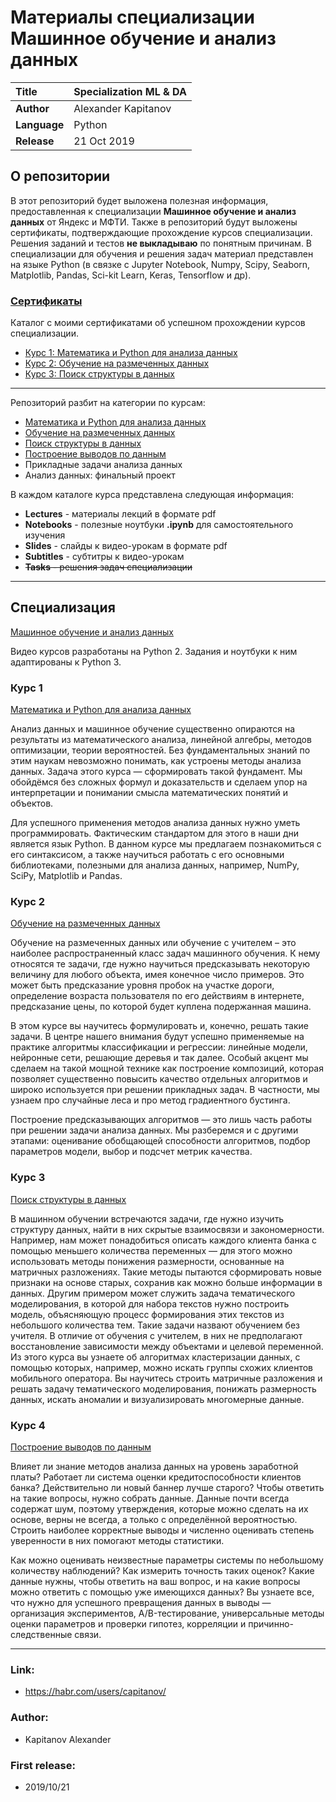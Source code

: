 # Материалы специализации Машинное обучение и анализ данных

| **Title**     | Specialization ML & DA   |
| :-- | :-- |
| **Author**    | Alexander Kapitanov      |
| **Language**  | Python                   |
| **Release**   | 21 Oct 2019              |


## О репозитории

В этот репозиторий будет выложена полезная информация, предоставленная к специализации **Машинное обучение и анализ данных** от Яндекс и МФТИ. Также в репозиторий будут выложены сертификаты, подтверждающие прохождение курсов специализации. Решения заданий и тестов **не выкладываю** по понятным причинам. В специализации для обучения и решения задач материал представлен на языке Python (в связке с Jupyter Notebook, Numpy, Scipy, Seaborn, Matplotlib, Pandas, Sci-kit Learn, Keras, Tensorflow и др).

### [Сертификаты](https://github.com/capitanov/coursera_ml_da_specialization/tree/master/Certificates "Сертификаты") 

Каталог с моими сертификатами об успешном прохождении курсов специализации.

- [Курс 1: Математика и Python для анализа данных](https://www.coursera.org/account/accomplishments/records/L4BGW84C79RA "Математика и Python для анализа данных")
- [Курс 2: Обучение на размеченных данных](https://www.coursera.org/account/accomplishments/records/AXR6626EMUJ3 "Обучение на размеченных данных")
- [Курс 3: Поиск структуры в данных](https://www.coursera.org/account/accomplishments/records/HSK4UU584858 "Поиск структуры в данных")

___

Репозиторий разбит на категории по курсам:

- [Математика и Python для анализа данных](https://github.com/capitanov/coursera_ml_da_specialization/tree/master/C1_Math_and_Python "Математика и Python для анализа данных")
- [Обучение на размеченных данных](https://github.com/capitanov/coursera_ml_da_specialization/tree/master/C2_Supervised_Learning "Обучение на размеченных данных")
- [Поиск структуры в данных](https://github.com/capitanov/coursera_ml_da_specialization/tree/master/C3_Unsupervised_Learning "Поиск структуры в данных")
- [Построение выводов по данным](https://github.com/capitanov/coursera_ml_da_specialization/tree/master/C4_Stats_for_data_analysis "Построение выводов по данным")
- Прикладные задачи анализа данных
- Анализ данных: финальный проект


В каждом каталоге курса представлена следующая информация:
- **Lectures** - материалы лекций в формате pdf
- **Notebooks** - полезные ноутбуки **.ipynb** для самостоятельного изучения
- **Slides** - слайды к видео-урокам в формате pdf
- **Subtitles** - субтитры к видео-урокам
- ~~**Tasks** - решения задач специализации~~

___

## Специализация

[Машинное обучение и анализ данных](https://www.coursera.org/specializations/machine-learning-data-analysis "Машинное обучение и анализ данных")

Видео курсов разработаны на Python 2. Задания и ноутбуки к ним адаптированы к Python 3.

### Курс 1
[Математика и Python для анализа данных](https://www.coursera.org/learn/mathematics-and-python "Математика и Python для анализа данных")

Анализ данных и машинное обучение существенно опираются на результаты из математического анализа, линейной алгебры, методов оптимизации, теории вероятностей. Без фундаментальных знаний по этим наукам невозможно понимать, как устроены методы анализа данных. Задача этого курса — сформировать такой фундамент. Мы обойдёмся без сложных формул и доказательств и сделаем упор на интерпретации и понимании смысла математических понятий и объектов. 

Для успешного применения методов анализа данных нужно уметь программировать. Фактическим стандартом для этого в наши дни является язык Python. В данном курсе мы предлагаем познакомиться с его синтаксисом, а также научиться работать с его основными библиотеками, полезными для анализа данных, например, NumPy, SciPy, Matplotlib и Pandas.

### Курс 2
[Обучение на размеченных данных](https://www.coursera.org/learn/supervised-learning "Обучение на размеченных данных")

Обучение на размеченных данных или обучение с учителем – это наиболее распространенный класс задач машинного обучения. К нему относятся те задачи, где нужно научиться предсказывать некоторую величину для любого объекта, имея конечное число примеров. Это может быть предсказание уровня пробок на участке дороги, определение возраста пользователя по его действиям в интернете, предсказание цены, по которой будет куплена подержанная машина.

В этом курсе вы научитесь формулировать и, конечно, решать такие задачи. В центре нашего внимания будут успешно применяемые на практике алгоритмы классификации и регрессии: линейные модели, нейронные сети, решающие деревья и так далее. Особый акцент мы сделаем на такой мощной технике как построение композиций, которая позволяет существенно повысить качество отдельных алгоритмов и широко используется при решении прикладных задач. В частности, мы узнаем про случайные леса и про метод градиентного бустинга.

Построение предсказывающих алгоритмов — это лишь часть работы при решении задачи анализа данных. Мы разберемся и с другими этапами: оценивание обобщающей способности алгоритмов, подбор параметров модели, выбор и подсчет метрик качества.

### Курс 3
[Поиск структуры в данных](https://www.coursera.org/learn/unsupervised-learning "Поиск структуры в данных")

В машинном обучении встречаются задачи, где нужно изучить структуру данных, найти в них скрытые взаимосвязи и закономерности. Например, нам может понадобиться описать каждого клиента банка с помощью меньшего количества переменных — для этого можно использовать методы понижения размерности, основанные на матричных разложениях. Такие методы пытаются сформировать новые признаки на основе старых, сохранив как можно больше информации в данных. Другим примером может служить задача тематического моделирования, в которой для набора текстов нужно построить модель, объясняющую процесс формирования этих текстов из небольшого количества тем. Такие задачи назвают обучением без учителя. В отличие от обучения с учителем, в них не предполагают восстановление зависимости между объектами и целевой переменной. Из этого курса вы узнаете об алгоритмах кластеризации данных, с помощью которых, например, можно искать группы схожих клиентов мобильного оператора. Вы научитесь строить матричные разложения и решать задачу тематического моделирования, понижать размерность данных, искать аномалии и визуализировать многомерные данные. 

### Курс 4
[Построение выводов по данным](https://www.coursera.org/learn/stats-for-data-analysis "Построение выводов по данным")

Влияет ли знание методов анализа данных на уровень заработной платы? Работает ли система оценки кредитоспособности клиентов банка? Действительно ли новый баннер лучше старого? Чтобы ответить на такие вопросы, нужно собрать данные. Данные почти всегда содержат шум, поэтому утверждения, которые можно сделать на их основе, верны не всегда, а только с определённой вероятностью. Строить наиболее корректные выводы и численно оценивать степень уверенности в них помогают методы статистики. 

Как можно оценивать неизвестные параметры системы по небольшому количеству наблюдений? Как измерить точность таких оценок? Какие данные нужны, чтобы ответить на ваш вопрос, и на какие вопросы можно ответить с помощью уже имеющихся данных? Вы узнаете все, что нужно для успешного превращения данных в выводы — организация экспериментов, A/B-тестирование, универсальные методы оценки параметров и проверки гипотез, корреляции и причинно-следственные связи.

___

### Link:
  * https://habr.com/users/capitanov/

### Author:
  * Kapitanov Alexander

### First release:
  * 2019/10/21